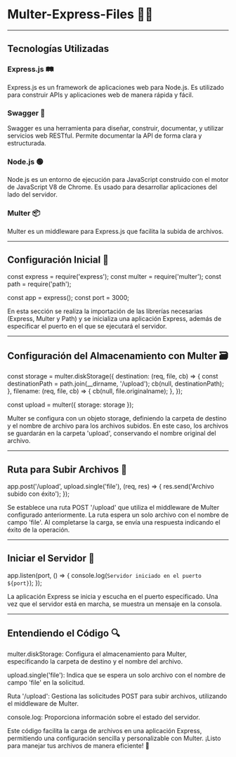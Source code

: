 #  Multer-Express-Files 📁🚀
---
## Tecnologías Utilizadas

### Express.js 🛤️

Express.js es un framework de aplicaciones web para Node.js. Es utilizado para construir APIs y aplicaciones web de manera rápida y fácil.

### Swagger 📜

Swagger es una herramienta para diseñar, construir, documentar, y utilizar servicios web RESTful. Permite documentar la API de forma clara y estructurada.

### Node.js 🟢

Node.js es un entorno de ejecución para JavaScript construido con el motor de JavaScript V8 de Chrome. Es usado para desarrollar aplicaciones del lado del servidor.

### Multer 📦

Multer es un middleware para Express.js que facilita la subida de archivos.

---

## Configuración Inicial 🚀

const express = require('express');
const multer = require('multer');
const path = require('path');

const app = express();
const port = 3000;

En esta sección se realiza la importación de las librerías necesarias (Express, Multer y Path) y se inicializa una aplicación Express, además de especificar el puerto en el que se ejecutará el servidor.

---

## Configuración del Almacenamiento con Multer 🗃️

const storage = multer.diskStorage({
  destination: (req, file, cb) => {
    const destinationPath = path.join(__dirname, '/upload');
    cb(null, destinationPath);
  },
  filename: (req, file, cb) => {
    cb(null, file.originalname);
  },
});

const upload = multer({ storage: storage });

Multer se configura con un objeto storage, definiendo la carpeta de destino y el nombre de archivo para los archivos subidos. En este caso, los archivos se guardarán en la carpeta 'upload', conservando el nombre original del archivo.

---

## Ruta para Subir Archivos 📁

app.post('/upload', upload.single('file'), (req, res) => {
  res.send('Archivo subido con éxito');
});

Se establece una ruta POST '/upload' que utiliza el middleware de Multer configurado anteriormente. La ruta espera un solo archivo con el nombre de campo 'file'. Al completarse la carga, se envía una respuesta indicando el éxito de la operación.

---

## Iniciar el Servidor 🚀

app.listen(port, () => {
  console.log(`Servidor iniciado en el puerto ${port}`);
});

La aplicación Express se inicia y escucha en el puerto especificado. Una vez que el servidor está en marcha, se muestra un mensaje en la consola.

---

## Entendiendo el Código 🔍
multer.diskStorage: Configura el almacenamiento para Multer, especificando la carpeta de destino y el nombre del archivo.

upload.single('file'): Indica que se espera un solo archivo con el nombre de campo 'file' en la solicitud.

Ruta '/upload': Gestiona las solicitudes POST para subir archivos, utilizando el middleware de Multer.

console.log: Proporciona información sobre el estado del servidor.

Este código facilita la carga de archivos en una aplicación Express, permitiendo una configuración sencilla y personalizable con Multer. ¡Listo para manejar tus archivos de manera eficiente! 🚀
